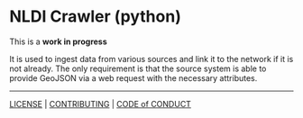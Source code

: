 # NLDI Crawler (python)

This is a **work in progress**

It is used to ingest data from various sources and link it to the network if it is not already.
The only requirement is that the source system is able to provide GeoJSON via a web request
with the necessary attributes.

-----
[LICENSE](./docs/LICENSE.md) | [CONTRIBUTING](./docs/CONTRIBUTING.md) | [CODE of CONDUCT](./docs/CODE_OF_CONDUCT.md)